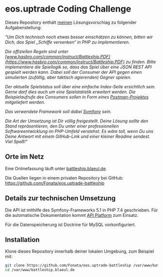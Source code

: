 # eos.uptrade Coding Challenge

Dieses Repository enthält <a href="https://github.com/Fonata" title="Christian Bläul">meinen</a> Lösungsvorschlag zu folgender Aufgabenstellung:

<i>"Um Dich technisch noch etwas besser einschätzen zu können, bitten wir Dich, das Spiel „Schiffe versenken“ in PHP zu implementieren.

Die offiziellen Regeln sind unter [www.hasbro.com/common/instruct/Battleship.PDF](https://www.hasbro.com/common/instruct/Battleship.PDF) zu finden.
Bitte implementiere die Spiellogik so, dass das Spiel über eine JSON REST API gespielt werden kann. Dabei soll der
Consumer der API gegen einen simulierten (zufällig, aber taktisch agierenden) Gegner spielen.

Der aktuelle Spielstatus soll über eine einfache Index-Seite ersichtlich sein. Gerne darf dies auch um eine
Spielstatistik erweitert werden. Die Beispielaufrufe des Consumers sollen in Form eines
[Postman-Projektes](https://www.getpostman.com/) mitgeliefert werden.

Das verwendete Framework soll dabei [Symfony](https://symfony.com/) sein.

Die Art der Umsetzung ist Dir völlig freigestellt. Deine Lösung sollte den Stand repräsentieren, den Du unter einer
professionellen Softwareentwicklung im PHP-Umfeld verstehst. Es wäre toll, wenn Du uns Deine Antwort mit einem
GitHub-Link und einer kleiner Readme sendest. Viel Spaß!"</i>

## Orte im Netz
Eine Onlinefassung läuft unter [battleship.blaeul.de](https://battleship.blaeul.de).

Die Quellen liegen in einem privaten Repository bei GitHub: https://github.com/Fonata/eos.uptrade-battleship

## Details zur technischen Umsetzung
Die API ist mithilfe des Symfony-Frameworks 5.1 in PHP 7.4 geschrieben. Für die automatische Dokumentation kommt
[API Platform](https://github.com/api-platform/api-platform) zum Einsatz.

Für die Datenspeicherung ist Doctrine für MySQL vorkonfiguriert.

## Installation
Klone dieses Repository innerhalb deiner lokalen Umgebung, zum Beispiel mit:
````bash
git clone https://github.com/Fonata/eos.uptrade-battleship /var/www/battleship.blaeul.de
cd /var/www/battleship.blaeul.de
````
